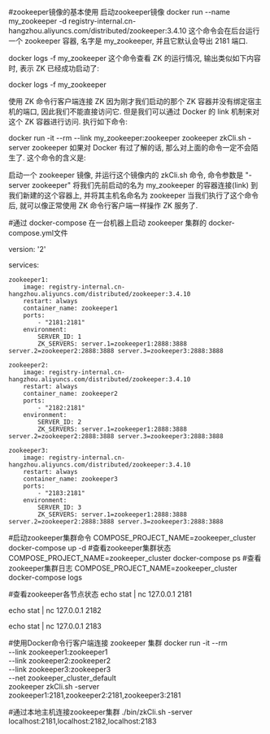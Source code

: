 #zookeeper镜像的基本使用
启动zookeeper镜像
docker run --name my_zookeeper -d registry-internal.cn-hangzhou.aliyuncs.com/distributed/zookeeper:3.4.10
这个命令会在后台运行一个 zookeeper 容器, 名字是 my_zookeeper, 并且它默认会导出 2181 端口.


docker logs -f my_zookeeper
这个命令查看 ZK 的运行情况, 输出类似如下内容时, 表示 ZK 已经成功启动了:

docker logs -f my_zookeeper

使用 ZK 命令行客户端连接 ZK
因为刚才我们启动的那个 ZK 容器并没有绑定宿主机的端口, 因此我们不能直接访问它. 但是我们可以通过 Docker 的 link 机制来对这个 ZK 容器进行访问. 执行如下命令:

docker run -it --rm --link my_zookeeper:zookeeper zookeeper zkCli.sh -server zookeeper
如果对 Docker 有过了解的话, 那么对上面的命令一定不会陌生了.
这个命令的含义是:

启动一个 zookeeper 镜像, 并运行这个镜像内的 zkCli.sh 命令, 命令参数是 "-server zookeeper"
将我们先前启动的名为 my_zookeeper 的容器连接(link) 到我们新建的这个容器上, 并将其主机名命名为 zookeeper
当我们执行了这个命令后, 就可以像正常使用 ZK 命令行客户端一样操作 ZK 服务了.

#通过 docker-compose 在一台机器上启动 zookeeper 集群的
docker-compose.yml文件

version: '2'


services:

    zookeeper1:
        image: registry-internal.cn-hangzhou.aliyuncs.com/distributed/zookeeper:3.4.10
        restart: always
        container_name: zookeeper1
        ports:
            - "2181:2181"
        environment:
            SERVER_ID: 1
            ZK_SERVERS: server.1=zookeeper1:2888:3888 server.2=zookeeper2:2888:3888 server.3=zookeeper3:2888:3888

    zookeeper2:
        image: registry-internal.cn-hangzhou.aliyuncs.com/distributed/zookeeper:3.4.10
        restart: always
        container_name: zookeeper2
        ports:
            - "2182:2181"
        environment:
            SERVER_ID: 2
            ZK_SERVERS: server.1=zookeeper1:2888:3888 server.2=zookeeper2:2888:3888 server.3=zookeeper3:2888:3888

    zookeeper3:
        image: registry-internal.cn-hangzhou.aliyuncs.com/distributed/zookeeper:3.4.10
        restart: always
        container_name: zookeeper3
        ports:
            - "2183:2181"
        environment:
            SERVER_ID: 3
            ZK_SERVERS: server.1=zookeeper1:2888:3888 server.2=zookeeper2:2888:3888 server.3=zookeeper3:2888:3888

#启动zookeeper集群命令
COMPOSE_PROJECT_NAME=zookeeper_cluster docker-compose up -d
#查看zookeeper集群状态
COMPOSE_PROJECT_NAME=zookeeper_cluster docker-compose ps
#查看zookeeper集群日志
COMPOSE_PROJECT_NAME=zookeeper_cluster docker-compose logs

#查看zookeeper各节点状态
echo stat | nc 127.0.0.1 2181

echo stat | nc 127.0.0.1 2182

echo stat | nc 127.0.0.1 2183

#使用Docker命令行客户端连接 zookeeper 集群
docker run -it --rm \
        --link zookeeper1:zookeeper1 \
        --link zookeeper2:zookeeper2 \
        --link zookeeper3:zookeeper3 \
        --net zookeeper_cluster_default \
        zookeeper zkCli.sh -server zookeeper1:2181,zookeeper2:2181,zookeeper3:2181
        
#通过本地主机连接zookeeper集群
./bin/zkCli.sh -server localhost:2181,localhost:2182,localhost:2183

